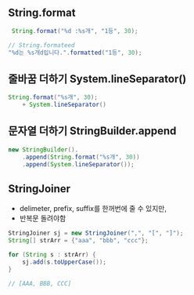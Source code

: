 ## String.format
```java
 String.format("%d :%s개", "1등", 30);

// String.formateed
"%d는 %s개d입니다.".formatted("1등", 30);
```


## 줄바꿈 더하기 System.lineSeparator()
```java
String.format("%s개", 30);
    + System.lineSeparator()
```

## 문자열 더하기 StringBuilder.append
```java
new StringBuilder().
    .append(String.format("%s개", 30))
    .append(System.lineSeparator());
```

## StringJoiner
- delimeter, prefix, suffix를 한꺼번에 줄 수 있지만,
- 반복문 돌려야함
```java
StringJoiner sj = new StringJoiner(",", "[", "]");
String[] strArr = {"aaa", "bbb", "ccc"};

for (String s : strArr) {
    sj.add(s.toUpperCase());
}

// [AAA, BBB, CCC]
```
